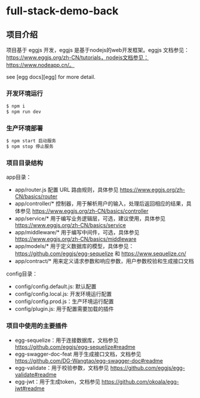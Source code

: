 # full-stack-demo-back



## 项目介绍

项目基于 eggjs 开发，eggjs 是基于nodejs的web开发框架。eggjs 文档参见：https://www.eggjs.org/zh-CN/tutorials，nodejs文档参见：https://www.nodeapp.cn/。

see [egg docs][egg] for more detail.

### 开发环境运行

```bash
$ npm i
$ npm run dev
```

### 生产环境部署

```bash
$ npm start 启动服务
$ npm stop 停止服务
```

### 项目目录结构

app目录：

- app/router.js 配置 URL 路由规则，具体参见 https://www.eggjs.org/zh-CN/basics/router
- app/controller/* 控制器，用于解析用户的输入，处理后返回相应的结果，具体参见 https://www.eggjs.org/zh-CN/basics/controller
- app/service/* 用于编写业务逻辑层，可选，建议使用，具体参见 https://www.eggjs.org/zh-CN/basics/service
- app/middleware/* 用于编写中间件，可选，具体参见 https://www.eggjs.org/zh-CN/basics/middleware
- app/models/* 用于定义数据库的模型，具体参见：https://github.com/eggjs/egg-sequelize 和 https://www.sequelize.cn/
- app/contract/* 用来定义请求参数和响应参数，用户参数校验和生成接口文档


config目录：

- config/config.default.js: 默认配置
- config/config.local.js: 开发环境运行配置
- config/config.prod.js：生产环境运行配置
- config/plugin.js: 用于配置需要加载的插件

### 项目中使用的主要插件

- egg-sequelize：用于连接数据库，文档参见 https://github.com/eggjs/egg-sequelize#readme
- egg-swagger-doc-feat 用于生成接口文档，文档参见 https://github.com/DG-Wangtao/egg-swagger-doc#readme
- egg-validate：用于校验参数，文档参见 https://github.com/eggjs/egg-validate#readme
- egg-jwt：用于生成token，文档参见 https://github.com/okoala/egg-jwt#readme